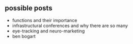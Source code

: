 ## possible posts

- functions and their importance
- infrastructural conferences and why there are so many
- eye-tracking and neuro-marketing
- ben bogart

